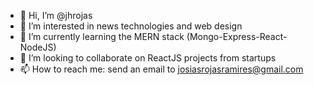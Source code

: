 - 👋 Hi, I’m @jhrojas
- 👀 I’m interested in news technologies and web design
- 🌱 I’m currently learning the MERN stack (Mongo-Express-React-NodeJS)
- 💞️ I’m looking to collaborate on ReactJS projects from startups
- 📫 How to reach me: send an email to josiasrojasramires@gmail.com

<!---
Yoshiro1412/Yoshiro1412 is a ✨ special ✨ repository because its `README.md` (this file) appears on your GitHub profile.
You can click the Preview link to take a look at your changes.
--->
